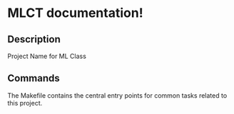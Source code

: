 # MLCT documentation!

## Description

Project Name for ML Class

## Commands

The Makefile contains the central entry points for common tasks related to this project.

